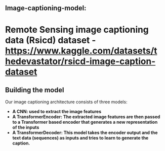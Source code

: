## Image-captioning-model:
# Remote Sensing image captioning data (Rsicd) dataset - https://www.kaggle.com/datasets/thedevastator/rsicd-image-caption-dataset

## Building the model
Our image captioning architecture consists of three models:

- **A CNN: used to extract the image features**
- **A TransformerEncoder: The extracted image features are then passed to a Transformer based encoder that generates a new representation of the inputs**
- **A TransformerDecoder: This model takes the encoder output and the text data (sequences) as inputs and tries to learn to generate the caption.**
